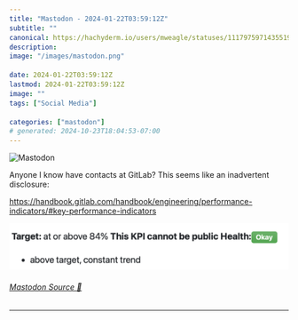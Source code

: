 ```yaml
---
title: "Mastodon - 2024-01-22T03:59:12Z"
subtitle: ""
canonical: https://hachyderm.io/users/mweagle/statuses/111797597143551916
description:
image: "/images/mastodon.png"

date: 2024-01-22T03:59:12Z
lastmod: 2024-01-22T03:59:12Z
image: ""
tags: ["Social Media"]

categories: ["mastodon"]
# generated: 2024-10-23T18:04:53-07:00
---
```

![Mastodon](/images/mastodon.png)

<p>Anyone I know have contacts at GitLab? This seems like an inadvertent disclosure:</p><p><a href="https://handbook.gitlab.com/handbook/engineering/performance-indicators/#key-performance-indicators" target="_blank" rel="nofollow noopener noreferrer" translate="no"><span class="invisible">https://</span><span class="ellipsis">handbook.gitlab.com/handbook/e</span><span class="invisible">ngineering/performance-indicators/#key-performance-indicators</span></a></p>

![Engineering retention metric that includes “This KPI cannot be public” in bold text](9248d272a2516af2.png)

###### [Mastodon Source 🐘](https://hachyderm.io/@mweagle/111797597143551916)

___
